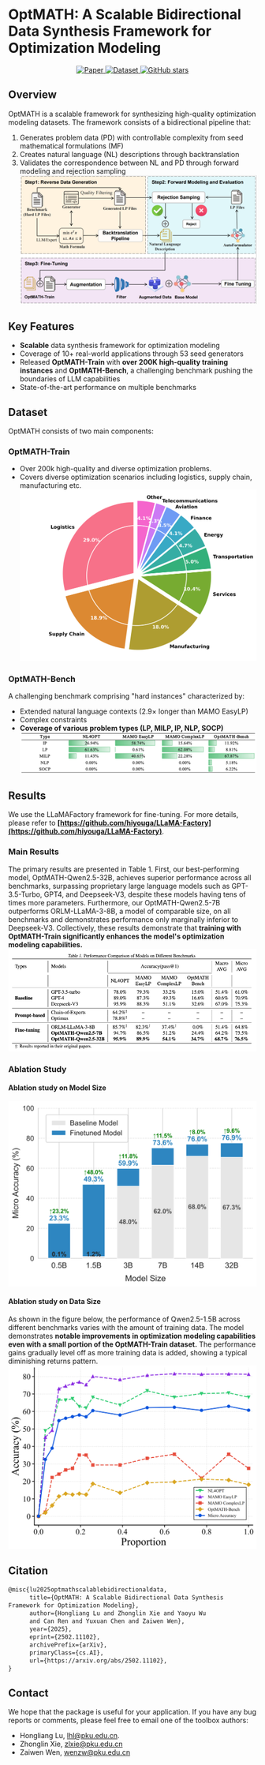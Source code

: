 # OptMATH: A Scalable Bidirectional Data Synthesis Framework for Optimization Modeling

<p align="center">
  <a href="https://arxiv.org/abs/2502.11102">
    <img src="https://img.shields.io/badge/📑_Paper-arXiv:2502.11102-b31b1b" alt="Paper">
  </a>
  <a href="https://huggingface.co/datasets/Aurora-Gem/OptMATH-Train">
    <img src="https://img.shields.io/badge/🤗-Dataset-ffb7c5" alt="Dataset">
  </a>
  <a href="https://github.com/optsuite/OptMATH/stargazers">
    <img src="https://img.shields.io/github/stars/optsuite/OptMATH?style=social" alt="GitHub stars">
  </a>
</p>

## Overview

OptMATH is a scalable framework for synthesizing high-quality optimization modeling datasets. The framework consists of a bidirectional pipeline that:

1. Generates problem data (PD) with controllable complexity from seed mathematical formulations (MF)
2. Creates natural language (NL) descriptions through backtranslation
3. Validates the correspondence between NL and PD through forward modeling and rejection sampling
   ![Framework Overview](assets/pipeline.png)

## Key Features

- **Scalable** data synthesis framework for optimization modeling
- Coverage of 10+ real-world applications through 53 seed generators
- Released **OptMATH-Train** with **over 200K high-quality training instances** and **OptMATH-Bench**, a challenging benchmark pushing the boundaries of LLM capabilities
- State-of-the-art performance on multiple benchmarks

## Dataset

OptMATH consists of two main components:

### OptMATH-Train

- Over 200k high-quality and diverse optimization problems.
- Covers diverse optimization scenarios including logistics, supply chain, manufacturing etc.
  ![Application Scenarios Distribution](assets/scenarios.jpg)

### OptMATH-Bench

A challenging benchmark comprising "hard instances" characterized by:

- Extended natural language contexts (2.9× longer than MAMO EasyLP)
- Complex constraints
- **Coverage of various problem types (LP, MILP, IP, NLP, SOCP)**
  ![](assets/types.png)

## Results

We use the LLaMAFactory framework for fine-tuning. For more details, please refer to **[https://github.com/hiyouga/LLaMA-Factory](https://github.com/hiyouga/LLaMA-Factory)**.

### Main Results

The primary results are presented in Table 1. First, our best-performing model, OptMATH-Qwen2.5-32B, achieves superior performance across all benchmarks, surpassing proprietary large language models such as GPT-3.5-Turbo, GPT4, and Deepseek-V3, despite these models having tens of times more parameters. Furthermore, our OptMATH-Qwen2.5-7B outperforms ORLM-LLaMA-3-8B, a model of comparable size, on all benchmarks and demonstrates performance only marginally inferior to Deepseek-V3. Collectively, these results demonstrate that **training with OptMATH-Train significantly enhances the model's optimization modeling capabilities.**
![Performance Comparison](assets/main_results.png)

### Ablation Study

#### Ablation study on Model Size

![Model Scaling](assets/scaling_law_on_model_size.png)

#### Ablation study on Data Size

As shown in the figure below, the performance of Qwen2.5-1.5B across different benchmarks varies with the amount of training data. The model demonstrates **notable improvements in optimization modeling capabilities even with a small portion of the OptMATH-Train dataset.** The performance gains gradually level off as more training data is added, showing a typical diminishing returns pattern.
![Data Scaling(1.5B))](assets/scaling_law_on_data_size_1.5B.png)

## Citation

```
@misc{lu2025optmathscalablebidirectionaldata,
      title={OptMATH: A Scalable Bidirectional Data Synthesis Framework for Optimization Modeling}, 
      author={Hongliang Lu and Zhonglin Xie and Yaoyu Wu 
      and Can Ren and Yuxuan Chen and Zaiwen Wen},
      year={2025},
      eprint={2502.11102},
      archivePrefix={arXiv},
      primaryClass={cs.AI},
      url={https://arxiv.org/abs/2502.11102}, 
}
```

## Contact

We hope that the package is useful for your application. If you have any bug reports or comments, please feel free to email one of the toolbox authors:

- Hongliang Lu,  lhl@pku.edu.cn.
- Zhonglin Xie, [zlxie@pku.edu.cn](mailto:zlxie@pku.edu.cn)
- Zaiwen Wen, [wenzw@pku.edu.cn](mailto:wenzw@pku.edu.cn)
